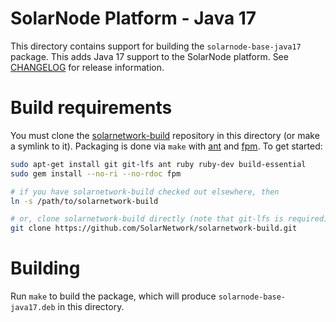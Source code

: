 # SolarNode Platform - Java 17

This directory contains support for building the `solarnode-base-java17` package. This adds
Java 17 support to the SolarNode platform. See [CHANGELOG](./CHANGELOG.md) for
release information.

# Build requirements

You must clone the [solarnetwork-build][sn-build] repository in this directory (or make a symlink
to it). Packaging is done via `make` with [ant][ant] and [fpm][fpm]. To get started:

```sh
sudo apt-get install git git-lfs ant ruby ruby-dev build-essential
sudo gem install --no-ri --no-rdoc fpm

# if you have solarnetwork-build checked out elsewhere, then
ln -s /path/to/solarnetwork-build

# or, clone solarnetwork-build directly (note that git-lfs is required)
git clone https://github.com/SolarNetwork/solarnetwork-build.git
```

# Building

Run `make` to build the package, which will produce `solarnode-base-java17.deb` in
this directory.

[ant]: https://ant.apache.org/
[fpm]: https://github.com/jordansissel/fpm
[sn-build]: https://github.com/SolarNetwork/solarnetwork-build/
